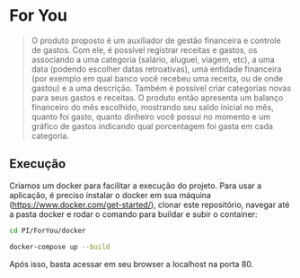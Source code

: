 # For You

> O produto proposto é um auxiliador de gestão financeira e controle de gastos. Com ele, é possível registrar receitas e gastos, os associando a uma categoria (salário, aluguel, viagem, etc), a uma data (podendo escolher datas retroativas), uma entidade financeira (por exemplo em qual banco você recebeu uma receita, ou de onde gastou) e a uma descrição. Também é possível criar categorias novas para seus gastos e receitas. O produto então apresenta um balanço financeiro do mês escolhido, mostrando seu saldo inicial no mês, quanto foi gasto, quanto dinheiro você possui no momento e um gráfico de gastos indicando qual porcentagem foi gasta em cada categoria.

## Execução

Criamos um docker para facilitar a execução do projeto. Para usar a aplicação, é preciso instalar o docker em sua máquina (https://www.docker.com/get-started/), clonar este repositório, navegar até a pasta docker e rodar o comando para buildar e subir o container:

```sh
cd PI/ForYou/docker

docker-compose up --build
```

Após isso, basta acessar em seu browser a localhost na porta 80.


